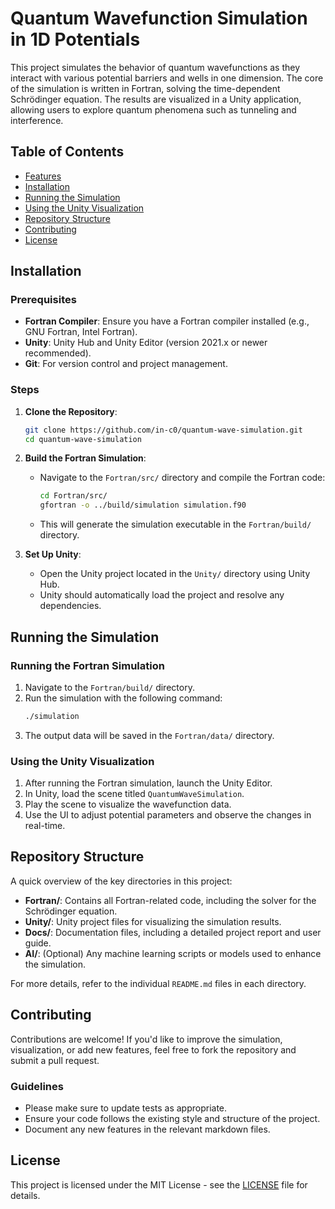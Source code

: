 # Quantum Wavefunction Simulation in 1D Potentials

This project simulates the behavior of quantum wavefunctions as they interact with various potential barriers and wells in one dimension. The core of the simulation is written in Fortran, solving the time-dependent Schrödinger equation. The results are visualized in a Unity application, allowing users to explore quantum phenomena such as tunneling and interference.

## Table of Contents
- [Features](#features)
- [Installation](#installation)
- [Running the Simulation](#running-the-simulation)
- [Using the Unity Visualization](#using-the-unity-visualization)
- [Repository Structure](#repository-structure)
- [Contributing](#contributing)
- [License](#license)

## Installation

### Prerequisites
- **Fortran Compiler**: Ensure you have a Fortran compiler installed (e.g., GNU Fortran, Intel Fortran).
- **Unity**: Unity Hub and Unity Editor (version 2021.x or newer recommended).
- **Git**: For version control and project management.

### Steps
1. **Clone the Repository**:
    ```bash
    git clone https://github.com/in-c0/quantum-wave-simulation.git
    cd quantum-wave-simulation
    ```

2. **Build the Fortran Simulation**:
    - Navigate to the `Fortran/src/` directory and compile the Fortran code:
        ```bash
        cd Fortran/src/
        gfortran -o ../build/simulation simulation.f90
        ```
    - This will generate the simulation executable in the `Fortran/build/` directory.

3. **Set Up Unity**:
    - Open the Unity project located in the `Unity/` directory using Unity Hub.
    - Unity should automatically load the project and resolve any dependencies.

## Running the Simulation

### Running the Fortran Simulation
1. Navigate to the `Fortran/build/` directory.
2. Run the simulation with the following command:
    ```bash
    ./simulation
    ```
3. The output data will be saved in the `Fortran/data/` directory.

### Using the Unity Visualization
1. After running the Fortran simulation, launch the Unity Editor.
2. In Unity, load the scene titled `QuantumWaveSimulation`.
3. Play the scene to visualize the wavefunction data.
4. Use the UI to adjust potential parameters and observe the changes in real-time.



## Repository Structure
A quick overview of the key directories in this project:

- **Fortran/**: Contains all Fortran-related code, including the solver for the Schrödinger equation.
- **Unity/**: Unity project files for visualizing the simulation results.
- **Docs/**: Documentation files, including a detailed project report and user guide.
- **AI/**: (Optional) Any machine learning scripts or models used to enhance the simulation.

For more details, refer to the individual `README.md` files in each directory.


## Contributing

Contributions are welcome! If you'd like to improve the simulation, visualization, or add new features, feel free to fork the repository and submit a pull request.

### Guidelines
- Please make sure to update tests as appropriate.
- Ensure your code follows the existing style and structure of the project.
- Document any new features in the relevant markdown files.


## License

This project is licensed under the MIT License - see the [LICENSE](LICENSE) file for details.

